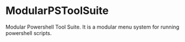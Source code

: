 # ModularPSToolSuite
Modular Powershell Tool Suite. It is a modular menu system for running powershell scripts.
